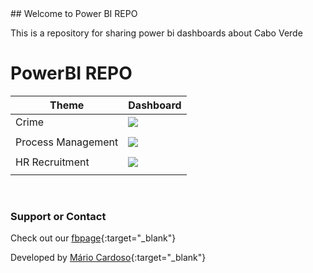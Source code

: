 <link href="./assets/css/style.scss" rel="stylesheet">
## Welcome to Power BI REPO

This is a repository for sharing power bi dashboards about Cabo Verde

# PowerBI REPO
| Theme |             Dashboard                                                         |
|---	|---	                                                                        |
| Crime | <img id="powerbix" src="./assets/media/crimeCV.gif">                          | 
|       |                                                                               |  
| Process Management | <img id="powerbix" src="./assets/media/GestaoProcessosDash.gif"> |  
|       |                                                                               |
| HR Recruitment |  <img id="powerbix" src="./assets/media/pepapDASHBOAD_opt.gif">      |  
|       |                                                                               |
<br>


### Support or Contact

Check out our [fbpage](https://www.facebook.com/powerbiCaboVerde/){:target="_blank"}

Developed by [Mário Cardoso](https://marovski.github.io/){:target="_blank"}